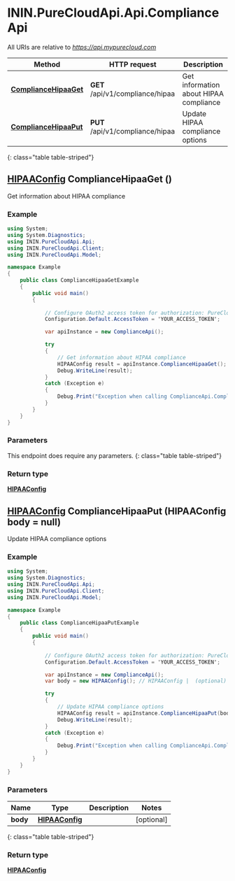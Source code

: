 # ININ.PureCloudApi.Api.ComplianceApi

All URIs are relative to *https://api.mypurecloud.com*

| Method | HTTP request | Description |
| ------------- | ------------- | ------------- |
| [**ComplianceHipaaGet**](ComplianceApi.md#compliancehipaaget) | **GET** /api/v1/compliance/hipaa | Get information about HIPAA compliance |
| [**ComplianceHipaaPut**](ComplianceApi.md#compliancehipaaput) | **PUT** /api/v1/compliance/hipaa | Update HIPAA compliance options |
{: class="table table-striped"}

<a name="ComplianceHipaaGet"></a>
## [**HIPAAConfig**](HIPAAConfig.html) ComplianceHipaaGet ()

Get information about HIPAA compliance



### Example
```csharp
using System;
using System.Diagnostics;
using ININ.PureCloudApi.Api;
using ININ.PureCloudApi.Client;
using ININ.PureCloudApi.Model;

namespace Example
{
    public class ComplianceHipaaGetExample
    {
        public void main()
        {
            
            // Configure OAuth2 access token for authorization: PureCloud Auth
            Configuration.Default.AccessToken = 'YOUR_ACCESS_TOKEN';

            var apiInstance = new ComplianceApi();

            try
            {
                // Get information about HIPAA compliance
                HIPAAConfig result = apiInstance.ComplianceHipaaGet();
                Debug.WriteLine(result);
            }
            catch (Exception e)
            {
                Debug.Print("Exception when calling ComplianceApi.ComplianceHipaaGet: " + e.Message );
            }
        }
    }
}
```

### Parameters
This endpoint does require any parameters.
{: class="table table-striped"}

### Return type

[**HIPAAConfig**](HIPAAConfig.md)

<a name="ComplianceHipaaPut"></a>
## [**HIPAAConfig**](HIPAAConfig.html) ComplianceHipaaPut (HIPAAConfig body = null)

Update HIPAA compliance options



### Example
```csharp
using System;
using System.Diagnostics;
using ININ.PureCloudApi.Api;
using ININ.PureCloudApi.Client;
using ININ.PureCloudApi.Model;

namespace Example
{
    public class ComplianceHipaaPutExample
    {
        public void main()
        {
            
            // Configure OAuth2 access token for authorization: PureCloud Auth
            Configuration.Default.AccessToken = 'YOUR_ACCESS_TOKEN';

            var apiInstance = new ComplianceApi();
            var body = new HIPAAConfig(); // HIPAAConfig |  (optional) 

            try
            {
                // Update HIPAA compliance options
                HIPAAConfig result = apiInstance.ComplianceHipaaPut(body);
                Debug.WriteLine(result);
            }
            catch (Exception e)
            {
                Debug.Print("Exception when calling ComplianceApi.ComplianceHipaaPut: " + e.Message );
            }
        }
    }
}
```

### Parameters


|Name | Type | Description  | Notes |
|------------- | ------------- | ------------- | -------------|
| **body** | [**HIPAAConfig**](HIPAAConfig.md)|  | [optional]  |
{: class="table table-striped"}

### Return type

[**HIPAAConfig**](HIPAAConfig.md)

